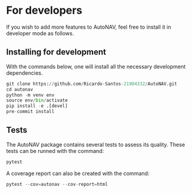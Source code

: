 # For developers

If you wish to add more features to AutoNAV, feel free to install it in developer mode as follows.

## Installing for development

With the commands below, one will install all the necessary development dependencies.

```python
git clone https://github.com/Ricardo-Santos-21904332/AutoNAV.git
cd autonav
python -m venv env
source env/bin/activate
pip install -e .[devel]
pre-commit install
```

## Tests

The AutoNAV package contains several tests to assess its quality. These tests can be runned with the command:

```python
pytest
```

A coverage report can also be created with the command:

```python
pytest --cov=autonav --cov-report=html
```
